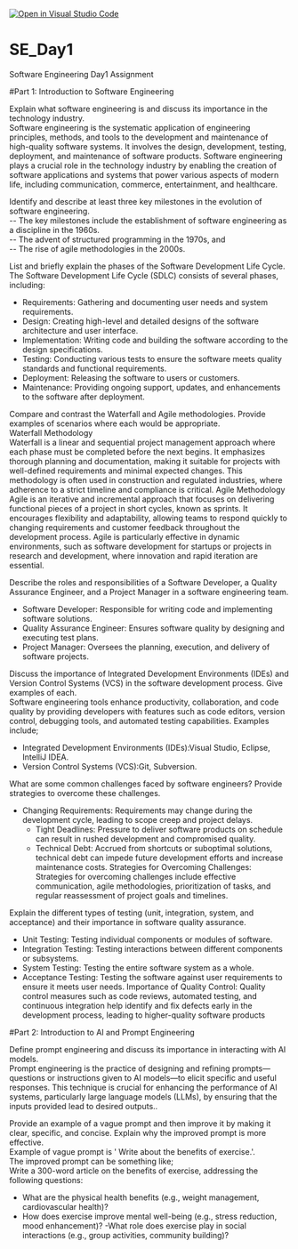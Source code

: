 [![Open in Visual Studio Code](https://classroom.github.com/assets/open-in-vscode-2e0aaae1b6195c2367325f4f02e2d04e9abb55f0b24a779b69b11b9e10269abc.svg)](https://classroom.github.com/online_ide?assignment_repo_id=15567831&assignment_repo_type=AssignmentRepo)
# SE_Day1
Software Engineering Day1 Assignment

#Part 1: Introduction to Software Engineering

Explain what software engineering is and discuss its importance in the technology industry.<br />
Software engineering is the systematic application of engineering principles, methods, and tools to the development and maintenance of high-quality software systems. It involves the design, development, testing, deployment, and maintenance of software products. Software engineering plays a crucial role in the technology industry by enabling the creation of software applications and systems that power various aspects of modern life, including communication, commerce, entertainment, and healthcare.

Identify and describe at least three key milestones in the evolution of software engineering.<br />
-- The key milestones include the establishment of software engineering as a discipline in the 1960s. <br />
-- The advent of structured programming in the 1970s, and <br />
-- The rise of agile methodologies in the 2000s.

List and briefly explain the phases of the Software Development Life Cycle.<br />
The Software Development Life Cycle (SDLC) consists of several phases, including:<br />
  - Requirements: Gathering and documenting user needs and system requirements.
  - Design: Creating high-level and detailed designs of the software architecture and user interface.
  - Implementation: Writing code and building the software according to the design specifications.
  - Testing: Conducting various tests to ensure the software meets quality standards and functional requirements.
  - Deployment: Releasing the software to users or customers.
  - Maintenance: Providing ongoing support, updates, and enhancements to the software after deployment.


Compare and contrast the Waterfall and Agile methodologies. Provide examples of scenarios where each would be appropriate.<br />
Waterfall Methodology<br />
Waterfall is a linear and sequential project management approach where each phase must be completed before the next begins. It emphasizes thorough planning and documentation, making it suitable for projects with well-defined requirements and minimal expected changes. This methodology is often used in construction and regulated industries, where adherence to a strict timeline and compliance is critical.
Agile Methodology<br />
Agile is an iterative and incremental approach that focuses on delivering functional pieces of a project in short cycles, known as sprints. It encourages flexibility and adaptability, allowing teams to respond quickly to changing requirements and customer feedback throughout the development process. Agile is particularly effective in dynamic environments, such as software development for startups or projects in research and development, where innovation and rapid iteration are essential.

Describe the roles and responsibilities of a Software Developer, a Quality Assurance Engineer, and a Project Manager in a software engineering team.<br />
  - Software Developer: Responsible for writing code and implementing software solutions.
  - Quality Assurance Engineer: Ensures software quality by designing and executing test plans.
  - Project Manager: Oversees the planning, execution, and delivery of software projects.

Discuss the importance of Integrated Development Environments (IDEs) and Version Control Systems (VCS) in the software development process. Give examples of each.<br />
Software engineering tools enhance productivity, collaboration, and code quality by providing developers with features such as code editors, version control, debugging tools, and automated testing capabilities.
Examples include;
 - Integrated Development Environments (IDEs):Visual Studio, Eclipse, IntelliJ IDEA.
  - Version Control Systems (VCS):Git, Subversion.

What are some common challenges faced by software engineers? Provide strategies to overcome these challenges.
- Changing Requirements: Requirements may change during the development cycle, leading to scope creep and project delays.
  - Tight Deadlines: Pressure to deliver software products on schedule can result in rushed development and compromised quality.
  - Technical Debt: Accrued from shortcuts or suboptimal solutions, technical debt can impede future development efforts and increase maintenance costs.
Strategies for Overcoming Challenges: Strategies for overcoming challenges include effective communication, agile methodologies, prioritization of tasks, and regular reassessment of project goals and timelines.


Explain the different types of testing (unit, integration, system, and acceptance) and their importance in software quality assurance.<br />
  - Unit Testing: Testing individual components or modules of software.
  - Integration Testing: Testing interactions between different components or subsystems.
  - System Testing: Testing the entire software system as a whole.
  - Acceptance Testing: Testing the software against user requirements to ensure it meets user needs.
Importance of Quality Control: Quality control measures such as code reviews, automated testing, and continuous integration help identify and fix defects early in the development process, leading to higher-quality software products

#Part 2: Introduction to AI and Prompt Engineering


Define prompt engineering and discuss its importance in interacting with AI models.<br />
Prompt engineering is the practice of designing and refining prompts—questions or instructions given to AI models—to elicit specific and useful responses. This technique is crucial for enhancing the performance of AI systems, particularly large language models (LLMs), by ensuring that the inputs provided lead to desired outputs..

Provide an example of a vague prompt and then improve it by making it clear, specific, and concise. Explain why the improved prompt is more effective.<br />
Example of  vague prompt is ' Write about the benefits of exercise.'.<br />
The improved prompt can be something like;<br />
Write a 300-word article on the benefits of exercise, addressing the following questions:
- What are the physical health benefits (e.g., weight management, cardiovascular health)?
- How does exercise improve mental well-being (e.g., stress reduction, mood enhancement)?
-What role does exercise play in social interactions (e.g., group activities, community building)?


